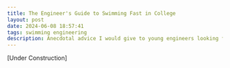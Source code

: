 ```yaml
---
title: The Engineer's Guide to Swimming Fast in College
layout: post
date: 2024-06-08 18:57:41
tags: swimming engineering
description: Anecdotal advice I would give to young engineers looking for success in the pool
---
```


[Under Construction]

